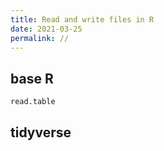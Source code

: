 ```yaml
---
title: Read and write files in R
date: 2021-03-25
permalink: //
---
```


## base R

```
read.table
```

## tidyverse





